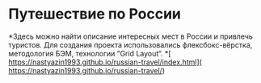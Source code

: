 # Путешествие по России

*Здесь можно найти описание интересных мест в России и привлечь туристов.
Для создания проекта использовались флексбокс-вёрстка, методология БЭМ, технологии ”Grid Layout“.
*[ https://nastyazin1993.github.io/russian-travel/index.html]( https://nastyazin1993.github.io/russian-travel/)
